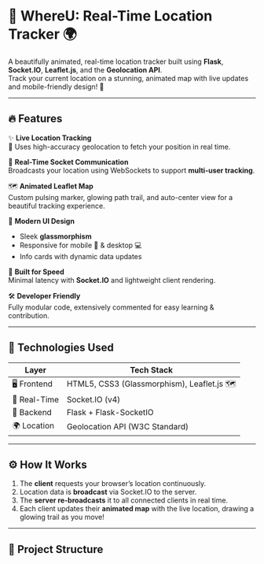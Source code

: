 # 📍 WhereU: Real-Time Location Tracker 🌍

A beautifully animated, real-time location tracker built using **Flask**, **Socket.IO**, **Leaflet.js**, and the **Geolocation API**.  
Track your current location on a stunning, animated map with live updates and mobile-friendly design! 💫

---

## 🔥 Features

✨ **Live Location Tracking**  
🧭 Uses high-accuracy geolocation to fetch your position in real time.

📡 **Real-Time Socket Communication**  
Broadcasts your location using WebSockets to support **multi-user tracking**.

🗺️ **Animated Leaflet Map**  
Custom pulsing marker, glowing path trail, and auto-center view for a beautiful tracking experience.

🎨 **Modern UI Design**

- Sleek **glassmorphism**
- Responsive for mobile 📱 & desktop 💻
- Info cards with dynamic data updates

🚀 **Built for Speed**  
Minimal latency with **Socket.IO** and lightweight client rendering.

🛠️ **Developer Friendly**  
Fully modular code, extensively commented for easy learning & contribution.

---

## 🧠 Technologies Used

| Layer        | Tech Stack                                 |
| ------------ | ------------------------------------------ |
| 🖥️ Frontend  | HTML5, CSS3 (Glassmorphism), Leaflet.js 🗺️ |
| 📡 Real-Time | Socket.IO (v4)                             |
| 🐍 Backend   | Flask + Flask-SocketIO                     |
| 🌍 Location  | Geolocation API (W3C Standard)             |

---

## ⚙️ How It Works

1. The **client** requests your browser’s location continuously.
2. Location data is **broadcast** via Socket.IO to the server.
3. The **server re-broadcasts** it to all connected clients in real time.
4. Each client updates their **animated map** with the live location, drawing a glowing trail as you move!

---

## 🧩 Project Structure

